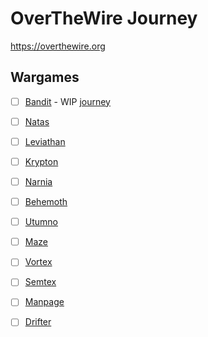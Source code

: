 # OverTheWire Journey

https://overthewire.org

## Wargames
- [ ] [Bandit](https://overthewire.org/wargames/bandit) - WIP [journey](./bandit)
- [ ] [Natas](https://overthewire.org/wargames/natas)
- [ ] [Leviathan](https://overthewire.org/wargames/leviathan)
- [ ] [Krypton](https://overthewire.org/wargames/krypton)
- [ ] [Narnia](https://overthewire.org/wargames/narnia)
- [ ] [Behemoth](https://overthewire.org/wargames/behemoth)
- [ ] [Utumno](https://overthewire.org/wargames/utumno)
- [ ] [Maze](https://overthewire.org/wargames/maze)
- [ ] [Vortex](https://overthewire.org/wargames/vortex)
- [ ] [Semtex](https://overthewire.org/wargames/semtex)
- [ ] [Manpage](https://overthewire.org/wargames/manpage)
- [ ] [Drifter](https://overthewire.org/wargames/drifter)


